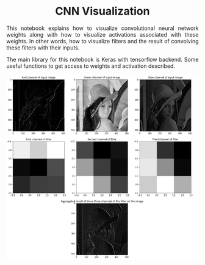 # <center>CNN Visualization</center>

<p align='justify'>This notebook explains how to visualize convolutional neural network weights along with how to visualize activations associated with these weights. In other words, how to visualize filters and the result of convolving these filters with their inputs.</p>

<p align='justify'>The main library for this notebook is Keras with tensorflow backend. Some useful functions to get access to weights and activation described.</p>


!['Readme Image'](https://github.com/peeyman/cnn-visualization/blob/master/Pics/LenaAfterConv.png)

